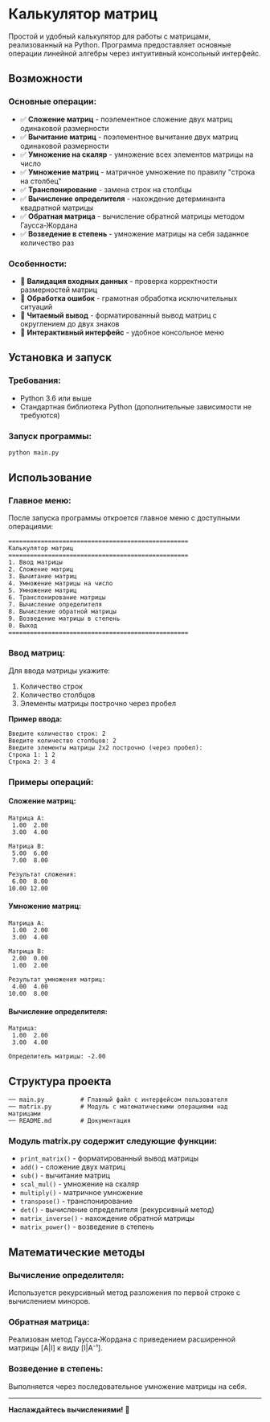 # Калькулятор матриц

Простой и удобный калькулятор для работы с матрицами, реализованный на Python. Программа предоставляет основные операции линейной алгебры через интуитивный консольный интерфейс.

## Возможности

### Основные операции:
- ✅ **Сложение матриц** - поэлементное сложение двух матриц одинаковой размерности
- ✅ **Вычитание матриц** - поэлементное вычитание двух матриц одинаковой размерности
- ✅ **Умножение на скаляр** - умножение всех элементов матрицы на число
- ✅ **Умножение матриц** - матричное умножение по правилу "строка на столбец"
- ✅ **Транспонирование** - замена строк на столбцы
- ✅ **Вычисление определителя** - нахождение детерминанта квадратной матрицы
- ✅ **Обратная матрица** - вычисление обратной матрицы методом Гаусса-Жордана
- ✅ **Возведение в степень** - умножение матрицы на себя заданное количество раз

### Особенности:
- 🎯 **Валидация входных данных** - проверка корректности размерностей матриц
- 🎯 **Обработка ошибок** - грамотная обработка исключительных ситуаций
- 🎯 **Читаемый вывод** - форматированный вывод матриц с округлением до двух знаков
- 🎯 **Интерактивный интерфейс** - удобное консольное меню

## Установка и запуск

### Требования:
- Python 3.6 или выше
- Стандартная библиотека Python (дополнительные зависимости не требуются)

### Запуск программы:
```bash
python main.py
```

## Использование

### Главное меню:
После запуска программы откроется главное меню с доступными операциями:

```
==================================================
Калькулятор матриц
==================================================
1. Ввод матрицы
2. Сложение матриц
3. Вычитание матриц
4. Умножение матрицы на число
5. Умножение матриц
6. Транспонирование матрицы
7. Вычисление определителя
8. Вычисление обратной матрицы
9. Возведение матрицы в степень
0. Выход
==================================================
```

### Ввод матриц:
Для ввода матрицы укажите:
1. Количество строк
2. Количество столбцов
3. Элементы матрицы построчно через пробел

**Пример ввода:**
```
Введите количество строк: 2
Введите количество столбцов: 2
Введите элементы матрицы 2x2 построчно (через пробел):
Строка 1: 1 2
Строка 2: 3 4
```

### Примеры операций:

#### Сложение матриц:
```
Матрица A:
 1.00  2.00
 3.00  4.00

Матрица B:
 5.00  6.00
 7.00  8.00

Результат сложения:
 6.00  8.00
10.00 12.00
```

#### Умножение матриц:
```
Матрица A:
 1.00  2.00
 3.00  4.00

Матрица B:
 2.00  0.00
 1.00  2.00

Результат умножения матриц:
 4.00  4.00
10.00  8.00
```

#### Вычисление определителя:
```
Матрица:
 1.00  2.00
 3.00  4.00

Определитель матрицы: -2.00
```

## Структура проекта

```
── main.py          # Главный файл с интерфейсом пользователя
── matrix.py        # Модуль с математическими операциями над матрицами
── README.md        # Документация
```

### Модуль matrix.py содержит следующие функции:

- `print_matrix()` - форматированный вывод матрицы
- `add()` - сложение двух матриц
- `sub()` - вычитание матриц
- `scal_mul()` - умножение на скаляр
- `multiply()` - матричное умножение
- `transpose()` - транспонирование
- `det()` - вычисление определителя (рекурсивный метод)
- `matrix_inverse()` - нахождение обратной матрицы
- `matrix_power()` - возведение в степень

## Математические методы

### Вычисление определителя:
Используется рекурсивный метод разложения по первой строке с вычислением миноров.

### Обратная матрица:
Реализован метод Гаусса-Жордана с приведением расширенной матрицы [A|I] к виду [I|A⁻¹].

### Возведение в степень:
Выполняется через последовательное умножение матрицы на себя.

---

**Наслаждайтесь вычислениями!** 🧮